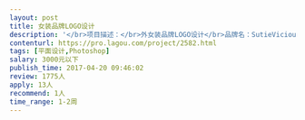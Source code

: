 ```yaml
---                
layout: post       
title: 女装品牌LOGO设计           
description: '</br>项目描述：</br>外女装品牌LOGO设计</br>品牌名：SutieVicious </br>一个美好生活女装品牌，文艺清新国际，</br>想做成一个电商品牌，所以不需要中文名，主打20-30岁的外国女性。</br></br>设计要求：</br>用S V 两个字母设计 可变形 </br></br>人员要求：</br>良好的沟通能力</br>'     
contenturl: https://pro.lagou.com/project/2582.html      
tags: [平面设计,Photoshop]            
salary: 3000元以下          
publish_time: 2017-04-20 09:46:02         
review: 1775人                   
apply: 13人                   
recommend: 1人                   
time_range: 1-2周              
---                 
```

